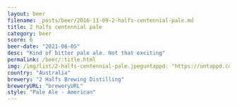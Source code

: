 ```yaml
---
layout: beer
filename: _posts/beer/2016-11-09-2-halfs-centennial-pale.md
title: 2 halfs centennial pale
category: beer
score: 6
beer-date: "2021-06-05"
desc: "Kind of bitter pale ale. Not that exciting"
permalink: /beer/:title.html
img: /img/list/2-halfs-centennial-pale.jpeguntappd: "https://untappd.com/b/2-halfs-brewing-distilling-centennial-pale/4294286"
country: "Australia"
brewery: "2 Halfs Brewing Distilling"
breweryURL: "breweryURL"
style: "Pale Ale - American"
---
```

